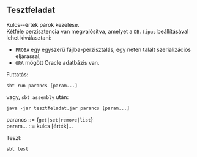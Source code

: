## Tesztfeladat

Kulcs--érték párok kezelése.  
Kétféle perzisztencia van megvalósítva, amelyet a `DB.tipus` beállításával lehet kiválasztani:  
* `PROBA` egy egyszerű fájlba-perzisztálás, egy neten talált szerializációs eljárással,
* `ORA` mögött Oracle adatbázis van.

Futtatás:

`sbt run parancs [param...]`

vagy, `sbt assembly` után:

`java -jar tesztfeladat.jar parancs [param...]`

parancs ::= {`get|set|remove|list`}   
param... ::= kulcs [érték]...

Teszt:

`sbt test`

